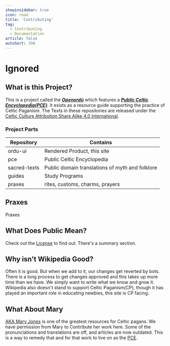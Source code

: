 ```yaml
---
showinsidebar: true
icon: read
title: 'Contributing'
tag:
  - Contributing
  - Documentation
article: false
autoSort: 100
---
```


# Ignored

## What is this Project?

This is a project called the **_[Openordú](https://www.github.com/openordu/)_** which features a **_[Public Celtic Encyclopedia(PCE)](https://www.github.com/openordu/pce)_**. It exists as a resource guide supporting the practice of Celtic Paganism. The Texts in these repositories are released under the [Celtic Culture Attribution Share Alike 4.0 International](/docs/license.md).

### Project Parts
| Repository   | Contains         |
| ------------ | ---------------- |
| ordu-ui      | Rendered Product, this site |
| pce          | Public Celtic Encyclopedia |
| sacred-texts | Public domain translations of myth and folklore |
| guides       | Study Programs |
| praxes       | rites, customs, charms, prayers |

## Praxes
Praxes 

## What Does Public Mean?
Check out the [License](/docs/license.md) to find out. There's a summary section.

## Why isn't Wikipedia Good?

Often it is good. But when we add to it, our changes get reverted by bots. There is a long process to get changes approved and this takes up more time than we have. We simply want to write what we know and grow it. Wikipedia also doesn't stand to support Celtic Paganism(CP), though it has played an important role in educating newbies, this site is CP facing.

## What About Mary

[AKA Mary Jones](http://maryjones.us) is one of the greatest resources for Celtic pagans. We have permission from Mary to Contribute her work here. Some of the pronunciations and translations are off, and articles are now outdated. This is a way to remedy that and for that work to live on as the [PCE](/public-celtic-encyclopedia/).
